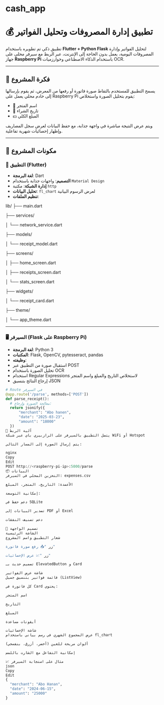 # cash_app
# 💰 تطبيق إدارة المصروفات وتحليل الفواتير

تطبيق ذكي تم تطويره باستخدام **Flutter + Python Flask** لتحليل الفواتير وإدارة المصروفات اليومية، يعمل بدون الحاجة إلى الإنترنت، عبر الربط مع سيرفر محلي على جهاز **Raspberry Pi** باستخدام الذكاء الاصطناعي وخوارزميات OCR.

---

## 🧩 فكرة المشروع

يسمح التطبيق للمستخدم بالتقاط صورة فاتورة أو رفعها من المعرض، ثم يقوم بإرسالها إلى خادم محلي يعمل على Raspberry Pi يقوم بتحليل الصورة واستخلاص:

- 🏪 اسم المتجر
- 📅 تاريخ الشراء
- 💵 المبلغ الكلي

ويتم عرض النتيجة مباشرة في واجهة جذابة، مع حفظ البيانات لعرض سجل المصاريف وإظهار إحصائيات شهرية تفاعلية.

---

## 🔧 مكونات المشروع

### 📱 التطبيق (Flutter)
- **لغة البرمجة**: Dart
- **التصميم**: واجهات جذابة باستخدام `Material Design`
- **إدارة الشبكة**: مكتبة `http`
- **تحليل البيانات**: `fl_chart` لعرض الرسوم البيانية
- **تنظيم الملفات**:

lib/
├── main.dart  

├── services/

│   └── network_service.dart  

├── models/

│   └── receipt_model.dart      

├── screens/

│   ├── home_screen.dart 

│   ├── receipts_screen.dart 

│   └── stats_screen.dart   

├── widgets/

│   └── receipt_card.dart     

├── theme/

│   └── app_theme.dart  



---

### 🖥️ السيرفر (Flask على Raspberry Pi)

- **لغة البرمجة**: Python 3
- **المكتبات**: Flask, OpenCV, pytesseract, pandas
- **وظيفته**:
- استقبال صورة من التطبيق عبر POST
- تحليل الصورة باستخدام OCR
- استخدام Regular Expressions لاستخلاص التاريخ والمبلغ واسم المتجر
- إرجاع النتائج بتنسيق JSON

```python
# Route في السيرفر
@app.route('/parse', methods=['POST'])
def parse_receipt():
  # معالجة الصورة وإرجاع:
  return jsonify({
      "merchant": "Abo hanen",
      "date": "2025-03-23",
      "amount": "18000"
  })
🔗 آلية الربط
يتصل التطبيق بالسيرفر على الرازبيري باي عبر شبكة WiFi أو Hotspot

يتم إرسال الصورة إلى المسار التالي:

nginx
Copy
Edit
POST http://<raspberry-pi-ip>:5000/parse
📦 البيانات
التخزين المحلي في السيرفر: expenses.csv

الأعمدة: التاريخ، المتجر، المبلغ

إمكانية التوسعة:

دعم حفظ في SQLite

تصدير البيانات إلى PDF أو Excel

دعم تصنيف النفقات

🎨 تصميم الواجهة
الشاشة الرئيسية
شعار التطبيق واسم المشروع

زر "📤 رفع صورة فاتورة"

زر "📈 عرض الإحصائيات"

تصميم حديث بـ ElevatedButton و Card

شاشة عرض الفواتير
قائمة فواتير بتنسيق جميل (ListView)

كل فاتورة في Card يحتوي:

اسم المتجر

التاريخ

المبلغ

أيقونات مساعدة

شاشة الإحصائيات
عرض المجموع الشهري في رسم بياني باستخدام fl_chart

ألوان مريحة للعين (أخضر، أزرق، بنفسجي)

إمكانية التفاعل مع الشارت باللمس

📈 مثال على استجابة السيرفر
json
Copy
Edit
{
  "merchant": "Abo Hanan",
  "date": "2024-06-15",
  "amount": "25000"
}
